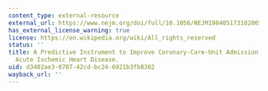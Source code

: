 ```yaml
---
content_type: external-resource
external_url: https://www.nejm.org/doi/full/10.1056/NEJM198405173102001
has_external_license_warning: true
license: https://en.wikipedia.org/wiki/All_rights_reserved
status: ''
title: A Predictive Instrument to Improve Coronary-Care-Unit Admission Practices in
  Acute Ischemic Heart Disease.
uid: d3402ae3-0707-42cd-bc24-6921b3fb8302
wayback_url: ''
---
```

